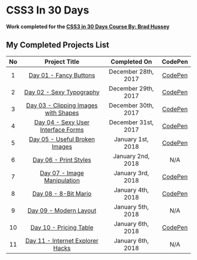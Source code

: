 # CSS3 In 30 Days

**Work completed for the [CSS3 in 30 Days Course By: Brad Hussey](https://codecollege.ca/courses/137487/lectures/2437443)**

## My Completed Projects List

| No  |  Project Title  |  Completed On | CodePen |
| :------------: | :------------: | :------------: | :------------: |
| 1 | [Day 01 - Fancy Buttons](https://github.com/AlxCrmr/CSS30/tree/master/Day01) |December 28th, 2017 |[CodePen](https://codepen.io/AlxCrmr/full/YYZgyB/)|
| 2 | [Day 02 - Sexy Typography](https://github.com/AlxCrmr/CSS30/tree/master/Day02) |December 29th, 2017 |[CodePen](https://codepen.io/AlxCrmr/full/OzmbQr/)|
| 3 | [Day 03 - Clipping Images with Shapes](https://github.com/AlxCrmr/CSS30/tree/master/Day03) |December 30th, 2017 |[CodePen](https://codepen.io/AlxCrmr/full/BJRxmd/)|
| 4 | [Day 04 - Sexy User Interface Forms](https://github.com/AlxCrmr/CSS30/tree/master/Day04) |December 31st, 2017 |[CodePen](https://codepen.io/AlxCrmr/full/MrmMmJ/)|
| 5 | [Day 05 - Useful Broken Images](https://github.com/AlxCrmr/CSS30/tree/master/Day05) |January 1st, 2018 |[CodePen](https://codepen.io/AlxCrmr/full/JMJXrR/)|
| 6 | [Day 06 - Print Styles](https://github.com/AlxCrmr/CSS30/tree/master/Day06) |January 2nd, 2018 |N/A|
| 7 | [Day 07 - Image Manipulation](https://github.com/AlxCrmr/CSS30/tree/master/Day07) |January 3rd, 2018 |[CodePen](https://codepen.io/AlxCrmr/full/ypXQYN/)|
| 8 | [Day 08 - 8-Bit Mario](https://github.com/AlxCrmr/CSS30/tree/master/Day08) |January 4th, 2018 |[CodePen](https://codepen.io/AlxCrmr/full/WdZdXx/)|
| 9 | [Day 09 - Modern Layout](https://github.com/AlxCrmr/CSS30/tree/master/Day09) |January 5th, 2018 |N/A|
| 10 | [Day 10 - Pricing Table](https://github.com/AlxCrmr/CSS30/tree/master/Day10) |January 6th, 2018 |[CodePen](https://codepen.io/AlxCrmr/full/jYaKdx/)|
|11| [Day 11 - Internet Explorer Hacks](https://github.com/AlxCrmr/CSS30/tree/master/Day11) |January 6th, 2018 | N/A |
